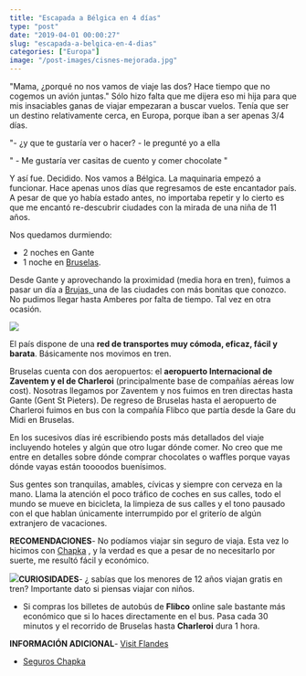 ```yaml
---
title: "Escapada a Bélgica en 4 días"
type: "post"
date: "2019-04-01 00:00:27"
slug: "escapada-a-belgica-en-4-dias"
categories: ["Europa"]
image: "/post-images/cisnes-mejorada.jpg"
---
```


"Mama, ¿porqué no nos vamos de viaje las dos? Hace tiempo que no cogemos un avión juntas." Sólo hizo falta que me dijera eso mi hija para que mis insaciables ganas de viajar empezaran a buscar vuelos. Tenía que ser un destino relativamente cerca, en Europa, porque iban a ser apenas 3/4 días.  
  
"- ¿y que te gustaría ver o hacer? - le pregunté yo a ella  
  
" - Me gustaría ver casitas de cuento y comer chocolate "  
  
Y así fue. Decidido. Nos vamos a Bélgica. La maquinaria empezó a funcionar. Hace apenas unos días que regresamos de este encantador país. A pesar de que yo había estado antes, no importaba repetir y lo cierto es que me encantó re-descubrir ciudades con la mirada de una niña de 11 años.  
  
Nos quedamos durmiendo:

- 2 noches en Gante
- 1 noche en [Bruselas](http://www.missviajes.com/semana-chicas-bruselas-capital-chocolate-2382571/).

Desde Gante y aprovechando la proximidad (media hora en tren), fuimos a pasar un día a [Brujas, ](http://www.missviajes.com/brujas-viejo-flandes-7014/)una de las ciudades con más bonitas que conozco. No pudimos llegar hasta Amberes por falta de tiempo. Tal vez en otra ocasión.  
  
![](/post-images/cisnes-mejorada.jpg)  
  
El país dispone de una **red de transportes muy cómoda, eficaz, fácil y barata**. Básicamente nos movimos en tren.  
  
Bruselas cuenta con dos aeropuertos: el **aeropuerto Internacional de Zaventem y el de Charleroi** (principalmente base de compañías aéreas low cost). Nosotras llegamos por Zaventem y nos fuimos en tren directas hasta Gante (Gent St Pieters). De regreso de Bruselas hasta el aeropuerto de Charleroi fuimos en bus con la compañía Flibco que partía desde la Gare du Midi en Bruselas.  
  
En los sucesivos días iré escribiendo posts más detallados del viaje incluyendo hoteles y algún que otro lugar dónde comer. No creo que me entre en detalles sobre dónde comprar chocolates o waffles porque vayas dónde vayas están toooodos buenísimos.  
  
Sus gentes son tranquilas, amables, cívicas y siempre con cerveza en la mano. Llama la atención el poco tráfico de coches en sus calles, todo el mundo se mueve en bicicleta, la limpieza de sus calles y el tono pausado con el que hablan únicamente interrumpido por el griterío de algún extranjero de vacaciones.  
  
**RECOMENDACIONES**- No podíamos viajar sin seguro de viaja. Esta vez lo hicimos con [Chapka](https://www.chapkadirect.es/?app=cd_missvi) , y la verdad es que a pesar de no necesitarlo por suerte, me resultó fácil y económico.

![](/post-images/bruselas.jpg)**CURIOSIDADES**- ¿ sabías que los menores de 12 años viajan gratis en tren? Importante dato si piensas viajar con niños.
- Si compras los billetes de autobús de **Flibco** online sale bastante más económico que si lo haces directamente en el bus. Pasa cada 30 minutos y el recorrido de Bruselas hasta **Charleroi** dura 1 hora.

**INFORMACIÓN ADICIONAL**- [Visit Flandes](https://www.visitflanders.com/es/)
- [Seguros Chapka](https://www.chapkadirect.es/index.php?action=produit&id=809&app=cd_missvi)